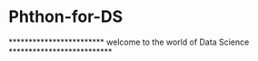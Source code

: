 # Phthon-for-DS

************************  welcome to the world of Data Science  **************************



